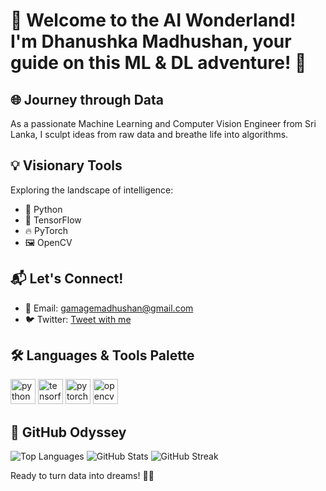 # 🚀 Welcome to the AI Wonderland! I'm Dhanushka Madhushan, your guide on this ML & DL adventure! 🌟

## 🌐 Journey through Data
As a passionate Machine Learning and Computer Vision Engineer from Sri Lanka, I sculpt ideas from raw data and breathe life into algorithms.

## 💡 Visionary Tools
Exploring the landscape of intelligence:
- 🐍 Python
- 🧠 TensorFlow
- 🔥 PyTorch
- 🖼️ OpenCV

## 📬 Let's Connect!
- 📧 Email: gamagemadhushan@gmail.com
- 🐦 Twitter: [Tweet with me](https://twitter.com/)

## 🛠️ Languages & Tools Palette
<p align="left">
  <img src="https://www.vectorlogo.zone/logos/python/python-icon.svg" alt="python" width="40" height="40"/>
  <img src="https://www.vectorlogo.zone/logos/tensorflow/tensorflow-icon.svg" alt="tensorflow" width="40" height="40"/>
  <img src="https://www.vectorlogo.zone/logos/pytorch/pytorch-icon.svg" alt="pytorch" width="40" height="40"/>
  <img src="https://opencv.org/wp-content/uploads/2020/07/cropped-OpenCV_logo_white_600x.png" alt="opencv" width="40" height="40"/>
</p>


## 🚀 GitHub Odyssey
![Top Languages](https://github-readme-stats.vercel.app/api/top-langs?username=dmgamage&show_icons=true&locale=en&layout=compact)
![GitHub Stats](https://github-readme-stats.vercel.app/api?username=dmgamage&show_icons=true&locale=en)
![GitHub Streak](https://github-readme-streak-stats.herokuapp.com/?user=dmgamage)

Ready to turn data into dreams! 🚀✨
